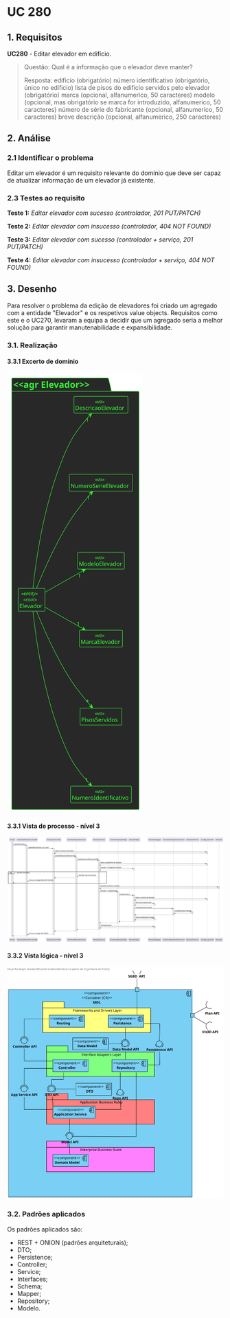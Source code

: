 # UC 280

## 1. Requisitos

**UC280** - Editar elevador em edifício.

> Questão: Qual é a informação que o elevador deve manter?
>
> Resposta: edificio (obrigatório)
> número identificativo (obrigatório, único no edificio)
> lista de pisos do edificio servidos pelo elevador (obrigatório)
> marca (opcional, alfanumerico, 50 caracteres)
> modelo (opcional, mas obrigatório se marca for introduzido, alfanumerico, 50 caracteres)
> número de série do fabricante (opcional, alfanumerico, 50 caracteres)
> breve descrição (opcional, alfanumerico, 250 caracteres)

## 2. Análise

### 2.1 Identificar o problema

Editar um elevador é um requisito relevante do domínio que deve ser capaz de atualizar informação de um elevador já existente.

### 2.3 Testes ao requisito

**Teste 1:** *Editar elevador com sucesso (controlador, 201 PUT/PATCH)*

**Teste 2:** *Editar elevador com insucesso (controlador, 404 NOT FOUND)*

**Teste 3:** *Editar elevador com sucesso (controlador + serviço, 201 PUT/PATCH)*

**Teste 4:** *Editar elevador com insucesso (controlador + serviço, 404 NOT FOUND)*

## 3. Desenho

Para resolver o problema da edição de elevadores foi criado um agregado com a entidade "Elevador" e os respetivos value objects. Requisitos como este e o UC270, levaram a equipa a decidir que um agregado seria a melhor solução para garantir manutenabilidade e expansibilidade.

### 3.1. Realização

#### 3.3.1 Excerto de domínio

![excerto dominio](ed280.svg "ed_290.svg")

#### 3.3.1 Vista de processo - nível 3

![vista processo 3](vp280.svg "vp_280.svg")

#### 3.3.2 Vista lógica - nível 3

![vista logica 3](/docs/logical_view/level3/vl3.svg "Vista lógica - nível 3")

### 3.2. Padrões aplicados

Os padrões aplicados são:

- REST + ONION (padrões arquiteturais);
- DTO;
- Persistence;
- Controller;
- Service;
- Interfaces;
- Schema;
- Mapper;
- Repository;
- Modelo.
